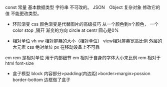 const 常量
基本数据类型 字符串 不可改的。
JSON　Object 复杂对象 修改它的值 不能更改类型。

-   环形渐变
css 颜色渐变是代替图片的高级技巧
从一个颜色到n个颜色， 一个color stop ,隔开
渐变的方向 circle at centr 圆心是0%

-   相对单位
vh vw 相对屏幕的大小（相对单位） view相对屏幕宽高比例   外层的大元素
css 绝对单位 px 在移动设备上不可靠

em rem 是相对单位 用于内部细节
em 相对于自身的字体大小来比例
rem 相对于html font-size

-   盒子模型
block 内容部分>padding(内边距)>border>margin>possion
border-bottom 边框做了盒子


